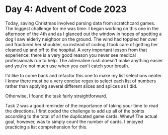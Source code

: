 # Day 4: Advent of Code 2023

Today, saving Christmas involved parsing data from scratchcard games. The biggest challenge for me was time. I began working on this one in the afternoon of the 4th and as I glanced out the window in hopes of spotting a dog I saw elderly neighbor on the ground. The wind had toppled her over and fractured her shoulder, so instead of coding I took care of getting her cleaned up and off to the hospital. A very important lesson from that experience: there is a very good reason you never see medical professionals run to help. The adrenaline rush doesn't make anything easier and you're not much use when you can't catch your breath.

I'd like to come back and refactor this one to make my list selections neater. I know there must be a very concise regex to select each list of numbers rather than applying several different slices and splices as I did.

Otherwise, I found the task fairly straightforward.

Task 2 was a good reminder of the importance of taking your time to read the directions. I first coded the challenge to add up all of the points according to the total of all the duplicated game cards. Whew! The actual goal, however, was to simply count the number of cards. I enjoyed practicing a list comprehension for this.
